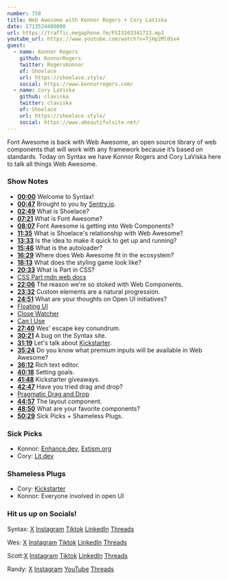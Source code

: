 ```yaml
---
number: 758
title: Web Awesome with Konnor Rogers + Cory LaViska
date: 1713524400000
url: https://traffic.megaphone.fm/FSI3103341723.mp3
youtube_url: https://www.youtube.com/watch?v=TjHp2Ml0Sx4
guest:
  - name: Konnor Rogers
    github: KonnorRogers
    twitter: RogersKonnor
    of: Shoelace
    url: https://shoelace.style/
    social: https://www.konnorrogers.com/
  - name: Cory LaViska
    github: claviska
    twitter: claviska
    of: Shoelace
    url: https://shoelace.style/
    social: https://www.abeautifulsite.net/
---
```


Font Awesome is back with Web Awesome, an open source library of web components that will work with any framework because it’s based on standards. Today on Syntax we have Konnor Rogers and Cory LaViska here to talk all things Web Awesome.

### Show Notes

* **[00:00](#t=00:00)** Welcome to Syntax!
* **[00:47](#t=00:47)** Brought to you by [Sentry.io](https://www.sentry.io/syntax).
* **[02:49](#t=02:49)** What is Shoelace?
* **[07:21](#t=07:21)** What is Font Awesome?
* **[08:07](#t=08:07)** Font Awesome is getting into Web Components?
* **[11:35](#t=11:35)** What is Shoelace's relationship with Web Awesome?
* **[13:33](#t=13:33)** Is the idea to make it quick to get up and running?
* **[15:46](#t=15:46)** What is the autoloader?
* **[16:29](#t=16:29)** Where does Web Awesome fit in the ecosystem?
* **[18:13](#t=18:13)** What does the styling game look like?
* **[20:33](#t=20:33)** What is Part in CSS?
* [CSS Part mdn web docs](https://developer.mozilla.org/en-US/docs/Web/CSS/::part)
* **[22:06](#t=22:06)** The reason we're so stoked with Web Components.
* **[23:32](#t=23:32)** Custom elements are a natural progression.
* **[24:51](#t=24:51)** What are your thoughts on Open UI initiatives?
* [Floating UI](https://floating-ui.com/)
* [Close Watcher](https://github.com/WICG/close-watcher)
* [Can I Use](https://caniuse.com/mdn-api_closewatcher)
* **[27:40](#t=27:40)** Wes' escape key conundrum.
* **[30:21](#t=30:21)** A bug on the Syntax site.
* **[31:19](#t=31:19)** Let's talk about [Kickstarter](https://www.kickstarter.com/projects/fontawesome/web-awesome?ref=nav_search&result=project&term=webawesome).
* **[35:24](#t=35:24)** Do you know what premium inputs will be available in Web Awesome?
* **[36:12](#t=36:12)** Rich text editor.
* **[40:18](#t=40:18)** Setting goals.
* **[41:48](#t=41:48)** Kickstarter giveaways.
* **[42:47](#t=42:47)** Have you tried drag and drop?
* [Pragmatic Drag and Drop](https://github.com/atlassian/pragmatic-drag-and-drop)
* **[44:57](#t=44:57)** The layout component.
* **[48:50](#t=48:50)** What are your favorite components?
* **[50:29](#t=50:29)** Sick Picks + Shameless Plugs.

### Sick Picks

- Konnor: [Enhance.dev](https://enhance.dev/), [Extism.org](https://extism.org/)
- Cory: [Lit.dev](https://lit.dev/)

### Shameless Plugs

- Cory: [Kickstarter](https://www.kickstarter.com/projects/fontawesome/web-awesome?ref=nav_search&result=project&term=webawesome)
- Konnor: Everyone involved in open UI

### Hit us up on Socials!

Syntax: [X](https://twitter.com/syntaxfm) [Instagram](https://www.instagram.com/syntax_fm/) [Tiktok](https://www.tiktok.com/@syntaxfm) [LinkedIn](https://www.linkedin.com/company/96077407/admin/feed/posts/) [Threads](https://www.threads.net/@syntax_fm)

Wes: [X](https://twitter.com/wesbos) [Instagram](https://www.instagram.com/wesbos/) [Tiktok](https://www.tiktok.com/@wesbos) [LinkedIn](https://www.linkedin.com/in/wesbos/) [Threads](https://www.threads.net/@wesbos)

Scott:[X](https://twitter.com/stolinski) [Instagram](https://www.instagram.com/stolinski/) [Tiktok](https://www.tiktok.com/@stolinski) [LinkedIn](https://www.linkedin.com/in/stolinski/) [Threads](https://www.threads.net/@stolinski)

Randy: [X](https://twitter.com/randyrektor) [Instagram](https://www.instagram.com/randyrektor/) [YouTube](https://www.youtube.com/@randyrektor) [Threads](https://www.threads.net/@randyrektor)
